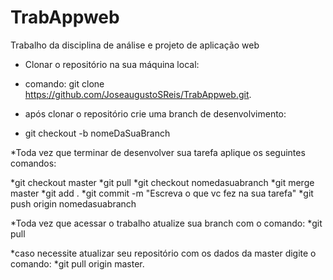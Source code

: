 # TrabAppweb
Trabalho da disciplina de análise e projeto de aplicação web

* Clonar o repositório na sua máquina local: 
* comando: git clone https://github.com/JoseaugustoSReis/TrabAppweb.git.

* após clonar o repositório crie uma branch de desenvolvimento:
* git checkout -b nomeDaSuaBranch

*Toda vez que terminar de desenvolver sua tarefa aplique os seguintes comandos:

*git checkout master
*git pull
*git checkout nomedasuabranch
*git merge master
*git add .
*git commit -m "Escreva o que vc fez na sua tarefa"
*git push origin nomedasuabranch

*Toda vez que acessar o trabalho atualize sua branch com o comando:
*git pull

*caso necessite atualizar seu repositório com os dados da master digite o comando:
*git pull origin master.
